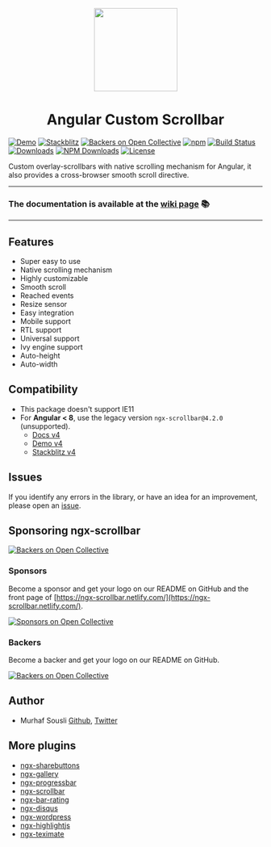 <p align="center">
  <img height="165px" width="165px" style="text-align: center;" src="https://user-images.githubusercontent.com/8130692/64606830-d4006f00-d3cf-11e9-9874-c75269fa3a9c.png">
  <h1 align="center">Angular Custom Scrollbar</h1>
</p>

[![Demo](https://img.shields.io/badge/demo-online-ed1c46.svg)](https://ngx-scrollbar.netlify.com/)
[![Stackblitz](https://img.shields.io/badge/stackblitz-online-orange.svg)](https://stackblitz.com/edit/ngx-scrollbar)
[![Backers on Open Collective](https://opencollective.com/ngx-scrollbar/tiers/backers/badge.svg?label=Backers&color=brightgreen)](#sponsoring-ngx-scrollbar)
[![npm](https://img.shields.io/npm/v/ngx-scrollbar.svg?maxAge=2592000?style=plastic)](https://www.npmjs.com/package/ngx-scrollbar)
[![Build Status](https://travis-ci.org/MurhafSousli/ngx-scrollbar.svg?branch=master)](https://www.npmjs.com/package/ngx-scrollbar)
[![Downloads](https://img.shields.io/npm/dt/ngx-scrollbar.svg?maxAge=2592000?style=plastic)](https://www.npmjs.com/package/ngx-scrollbar)
[![NPM Downloads](https://img.shields.io/npm/dm/ngx-scrollbar.svg)](https://www.npmjs.com/package/ngx-scrollbar)
[![License](https://img.shields.io/npm/l/express.svg?maxAge=2592000)](/LICENSE)

Custom overlay-scrollbars with native scrolling mechanism for Angular, it also provides a cross-browser smooth scroll directive.

___

### The documentation is available at the [wiki page](https://github.com/MurhafSousli/ngx-scrollbar/wiki) 📚

___

## Features

- Super easy to use
- Native scrolling mechanism
- Highly customizable
- Smooth scroll
- Reached events
- Resize sensor
- Easy integration
- Mobile support
- RTL support
- Universal support
- Ivy engine support
- Auto-height
- Auto-width

## Compatibility

- This package doesn't support IE11
- For **Angular < 8**, use the legacy version `ngx-scrollbar@4.2.0` (unsupported).
  - [Docs v4](https://github.com/MurhafSousli/ngx-scrollbar/blob/master/README_V4.md)
  - [Demo v4](https://ngx-scrollbar-v4.netlify.com/)
  - [Stackblitz v4](https://stackblitz.com/edit/ngx-scrollbar-v4)

## Issues

If you identify any errors in the library, or have an idea for an improvement, please open an [issue](https://github.com/MurhafSousli/ngx-scrollbar/issues).

## Sponsoring ngx-scrollbar

[![Backers on Open Collective](https://opencollective.com/ngx-scrollbar/tiers/backers/badge.svg?label=Backers&color=brightgreen)](#sponsoring-ngx-scrollbar)

### Sponsors

Become a sponsor and get your logo on our README on GitHub and the front page of [https://ngx-scrollbar.netlify.com/](https://ngx-scrollbar.netlify.com/).

[![Sponsors on Open Collective](https://opencollective.com/ngx-scrollbar/tiers/sponsors.svg?avatarHeight=64)](https://opencollective.com/ngx-scrollbar/contribute/sponsors-11015/checkout)

### Backers

Become a backer and get your logo on our README on GitHub.

[![Backers on Open Collective](https://opencollective.com/ngx-scrollbar/tiers/backers.svg?avatarHeight=64)](https://opencollective.com/ngx-scrollbar/contribute/backers-11014/checkout)

## Author

- Murhaf Sousli [Github](https://github.com/MurhafSousli), [Twitter](https://twitter.com/MurhafSousli)

## More plugins

- [ngx-sharebuttons](https://github.com/MurhafSousli/ngx-sharebuttons)
- [ngx-gallery](https://github.com/MurhafSousli/ngx-gallery)
- [ngx-progressbar](https://github.com/MurhafSousli/ngx-progressbar)
- [ngx-scrollbar](https://github.com/MurhafSousli/ngx-scrollbar)
- [ngx-bar-rating](https://github.com/MurhafSousli/ngx-bar-rating)
- [ngx-disqus](https://github.com/MurhafSousli/ngx-disqus)
- [ngx-wordpress](https://github.com/MurhafSousli/ngx-wordpress)
- [ngx-highlightjs](https://github.com/MurhafSousli/ngx-highlightjs)
- [ngx-teximate](https://github.com/MurhafSousli/ngx-teximate)
